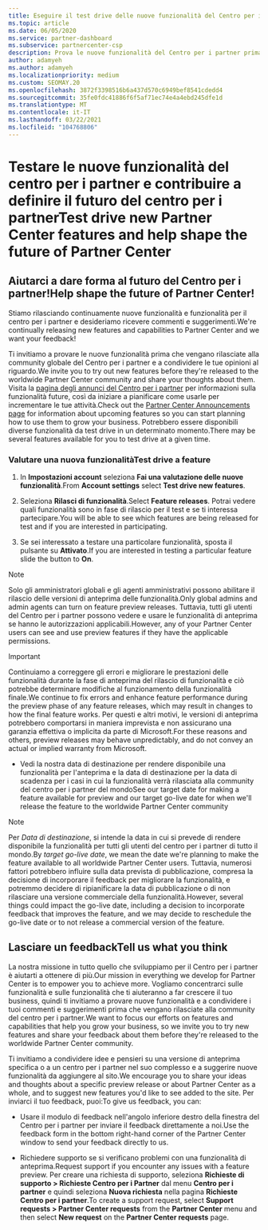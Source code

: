 ```yaml
---
title: Eseguire il test drive delle nuove funzionalità del Centro per i partner
ms.topic: article
ms.date: 06/05/2020
ms.service: partner-dashboard
ms.subservice: partnercenter-csp
description: Prova le nuove funzionalità del Centro per i partner prima che vengano rilasciate e facci sapere cosa ne pensi. Aiutarci a dare forma al futuro del Centro per i partner!
author: adamyeh
ms.author: adamyeh
ms.localizationpriority: medium
ms.custom: SEOMAY.20
ms.openlocfilehash: 3872f3398516b6a437d570c6949bef8541cdedd4
ms.sourcegitcommit: 35fe0fdc41886f6f5af71ec74e4a4ebd245dfe1d
ms.translationtype: MT
ms.contentlocale: it-IT
ms.lasthandoff: 03/22/2021
ms.locfileid: "104768806"
---
```

# <a name="test-drive-new-partner-center-features-and-help-shape-the-future-of-partner-center"></a><span data-ttu-id="616c4-104">Testare le nuove funzionalità del centro per i partner e contribuire a definire il futuro del centro per i partner</span><span class="sxs-lookup"><span data-stu-id="616c4-104">Test drive new Partner Center features and help shape the future of Partner Center</span></span>


## <a name="help-shape-the-future-of-partner-center"></a><span data-ttu-id="616c4-105">Aiutarci a dare forma al futuro del Centro per i partner!</span><span class="sxs-lookup"><span data-stu-id="616c4-105">Help shape the future of Partner Center!</span></span>

<span data-ttu-id="616c4-106">Stiamo rilasciando continuamente nuove funzionalità e funzionalità per il centro per i partner e desideriamo ricevere commenti e suggerimenti.</span><span class="sxs-lookup"><span data-stu-id="616c4-106">We're continually releasing new features and capabilities to Partner Center and we want your feedback!</span></span>

<span data-ttu-id="616c4-107">Ti invitiamo a provare le nuove funzionalità prima che vengano rilasciate alla community globale del Centro per i partner e a condividere le tue opinioni al riguardo.</span><span class="sxs-lookup"><span data-stu-id="616c4-107">We invite you to try out new features before they're released to the worldwide Partner Center community and share your thoughts about them.</span></span> <span data-ttu-id="616c4-108">Visita la [pagina degli annunci del Centro per i partner](announcements/index.md) per informazioni sulla funzionalità future, così da iniziare a pianificare come usarle per incrementare le tue attività.</span><span class="sxs-lookup"><span data-stu-id="616c4-108">Check out the [Partner Center Announcements page](announcements/index.md) for information about upcoming features so you can start planning how to use them to grow your business.</span></span> <span data-ttu-id="616c4-109">Potrebbero essere disponibili diverse funzionalità da test drive in un determinato momento.</span><span class="sxs-lookup"><span data-stu-id="616c4-109">There may be several features available for you to test drive at a given time.</span></span>

### <a name="test-drive-a-feature"></a><span data-ttu-id="616c4-110">Valutare una nuova funzionalità</span><span class="sxs-lookup"><span data-stu-id="616c4-110">Test drive a feature</span></span>

1. <span data-ttu-id="616c4-111">In **Impostazioni account** seleziona **Fai una valutazione delle nuove funzionalità**.</span><span class="sxs-lookup"><span data-stu-id="616c4-111">From **Account settings** select **Test drive new features**.</span></span>

2. <span data-ttu-id="616c4-112">Seleziona **Rilasci di funzionalità**.</span><span class="sxs-lookup"><span data-stu-id="616c4-112">Select **Feature releases**.</span></span> <span data-ttu-id="616c4-113">Potrai vedere quali funzionalità sono in fase di rilascio per il test e se ti interessa partecipare.</span><span class="sxs-lookup"><span data-stu-id="616c4-113">You will be able to see which features are being released for test and if you are interested in participating.</span></span>

3. <span data-ttu-id="616c4-114">Se sei interessato a testare una particolare funzionalità, sposta il pulsante su **Attivato**.</span><span class="sxs-lookup"><span data-stu-id="616c4-114">If you are interested in testing a particular feature slide the button to **On**.</span></span>

> [!NOTE]  
> <span data-ttu-id="616c4-115">Solo gli amministratori globali e gli agenti amministrativi possono abilitare il rilascio delle versioni di anteprima delle funzionalità.</span><span class="sxs-lookup"><span data-stu-id="616c4-115">Only global admins and admin agents can turn on feature preview releases.</span></span> <span data-ttu-id="616c4-116">Tuttavia, tutti gli utenti del Centro per i partner possono vedere e usare le funzionalità di anteprima se hanno le autorizzazioni applicabili.</span><span class="sxs-lookup"><span data-stu-id="616c4-116">However, any of your Partner Center users can see and use preview features if they have the applicable permissions.</span></span>

> [!IMPORTANT]  
> <span data-ttu-id="616c4-117">Continuiamo a correggere gli errori e migliorare le prestazioni delle funzionalità durante la fase di anteprima del rilascio di funzionalità e ciò potrebbe determinare modifiche al funzionamento della funzionalità finale.</span><span class="sxs-lookup"><span data-stu-id="616c4-117">We continue to fix errors and enhance feature performance during the preview phase of any feature releases, which may result in changes to how the final feature works.</span></span> <span data-ttu-id="616c4-118">Per questi e altri motivi, le versioni di anteprima potrebbero comportarsi in maniera imprevista e non assicurano una garanzia effettiva o implicita da parte di Microsoft.</span><span class="sxs-lookup"><span data-stu-id="616c4-118">For these reasons and others, preview releases may behave unpredictably, and do not convey an actual or implied warranty from Microsoft.</span></span>

- <span data-ttu-id="616c4-119">Vedi la nostra data di destinazione per rendere disponibile una funzionalità per l'anteprima e la data di destinazione per la data di scadenza per i casi in cui la funzionalità verrà rilasciata alla community del centro per i partner del mondo</span><span class="sxs-lookup"><span data-stu-id="616c4-119">See our target date for making a feature available for preview and our target go-live date for when we'll release the feature to the worldwide Partner Center community</span></span>

> [!NOTE]  
> <span data-ttu-id="616c4-120">Per *Data di destinazione*, si intende la data in cui si prevede di rendere disponibile la funzionalità per tutti gli utenti del centro per i partner di tutto il mondo.</span><span class="sxs-lookup"><span data-stu-id="616c4-120">By *target go-live date*, we mean the date we're planning to make the feature available to all worldwide Partner Center users.</span></span> <span data-ttu-id="616c4-121">Tuttavia, numerosi fattori potrebbero influire sulla data prevista di pubblicazione, compresa la decisione di incorporare il feedback per migliorare la funzionalità, e potremmo decidere di ripianificare la data di pubblicazione o di non rilasciare una versione commerciale della funzionalità.</span><span class="sxs-lookup"><span data-stu-id="616c4-121">However, several things could impact the go-live date, including a decision to incorporate feedback that improves the feature, and we may decide to reschedule the go-live date or to not release a commercial version of the feature.</span></span>  
 
## <a name="tell-us-what-you-think"></a><span data-ttu-id="616c4-122">Lasciare un feedback</span><span class="sxs-lookup"><span data-stu-id="616c4-122">Tell us what you think</span></span>

<span data-ttu-id="616c4-123">La nostra missione in tutto quello che sviluppiamo per il Centro per i partner è aiutarti a ottenere di più.</span><span class="sxs-lookup"><span data-stu-id="616c4-123">Our mission in everything we develop for Partner Center is to empower you to achieve more.</span></span> <span data-ttu-id="616c4-124">Vogliamo concentrarci sulle funzionalità e sulle funzionalità che ti aiuteranno a far crescere il tuo business, quindi ti invitiamo a provare nuove funzionalità e a condividere i tuoi commenti e suggerimenti prima che vengano rilasciate alla community del centro per i partner.</span><span class="sxs-lookup"><span data-stu-id="616c4-124">We want to focus our efforts on features and capabilities that help you grow your business, so we invite you to try new features and share your feedback about them before they're released to the worldwide Partner Center community.</span></span> 

<span data-ttu-id="616c4-125">Ti invitiamo a condividere idee e pensieri su una versione di anteprima specifica o a un centro per i partner nel suo complesso e a suggerire nuove funzionalità da aggiungere al sito.</span><span class="sxs-lookup"><span data-stu-id="616c4-125">We encourage you to share your ideas and thoughts about a specific preview release or about Partner Center as a whole, and to suggest new features you'd like to see added to the site.</span></span> <span data-ttu-id="616c4-126">Per inviarci il tuo feedback, puoi:</span><span class="sxs-lookup"><span data-stu-id="616c4-126">To give us feedback, you can:</span></span>  

- <span data-ttu-id="616c4-127">Usare il modulo di feedback nell'angolo inferiore destro della finestra del Centro per i partner per inviare il feedback direttamente a noi.</span><span class="sxs-lookup"><span data-stu-id="616c4-127">Use the feedback form in the bottom right-hand corner of the Partner Center window to send your feedback directly to us.</span></span> 

- <span data-ttu-id="616c4-128">Richiedere supporto se si verificano problemi con una funzionalità di anteprima.</span><span class="sxs-lookup"><span data-stu-id="616c4-128">Request support if you encounter any issues with a feature preview.</span></span> <span data-ttu-id="616c4-129">Per creare una richiesta di supporto, seleziona **Richieste di supporto > Richieste Centro per i Partner** dal menu **Centro per i partner** e quindi seleziona **Nuova richiesta** nella pagina **Richieste Centro per i partner**.</span><span class="sxs-lookup"><span data-stu-id="616c4-129">To create a support request, select **Support requests > Partner Center requests** from the **Partner Center** menu and then select **New request** on the **Partner Center requests** page.</span></span>



